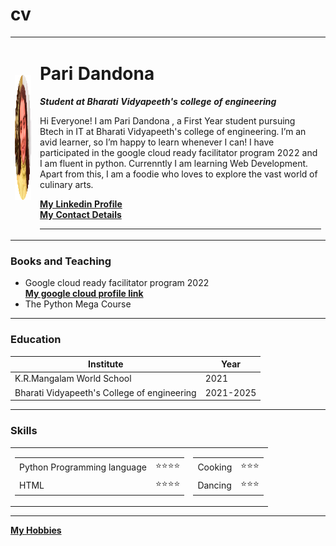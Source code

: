 # cv
<!DOCTYPE html>
<html lang="en" dir="ltr">

<head>
  <meta charset="utf-8">
  <title>Pari's Personal site</title>
</head>

<body>
  <table cellspacing=20>
    <tr>
      <td> <img src="images\pic.png" alt="Pari Profile Picture" height="200"></td>
      <td>
        <h1>Pari Dandona</h1>
        <p>
          <strong><em>Student at Bharati Vidyapeeth's college of engineering</em></strong>
        </p>
        <p>Hi Everyone!
          I am Pari Dandona , a First Year student pursuing Btech in IT at Bharati Vidyapeeth's college of engineering.
          I’m an avid learner, so I’m happy to learn whenever I can!
          I have participated in the google cloud ready facilitator program 2022 and I am fluent in python.
          Currenntly I am learning Web Development.
          Apart from this, I am a foodie who loves to explore the vast world of culinary arts.
        </p>
        <strong><a href="https://www.linkedin.com/in/pari-dandona-251737229/">My Linkedin Profile</a></strong>
        <br>
        <strong><a href="contact.html">My Contact Details </a></strong>
        <hr>
      </td>
    </tr>
  </table>
  <h3><strong>Books and Teaching</strong></h3>
  <ul>
    <li>
      Google cloud ready facilitator program 2022
      <br>
      <strong><a href="https://www.cloudskillsboost.google/public_profiles/99a40e53-c327-42b0-9450-5c108206cc5b">My google cloud profile link</a></strong>
    </li>
    <li>
      The Python Mega Course
    </li>
  </ul>
  <hr>
  <h3>Education</h3>
  <table cellspacing=10>
    <thead>
      <tr>
        <th>Institute</th>
        <th>Year</th>
      </tr>
    </thead>
    <tbody>
      <tr>
        <td>K.R.Mangalam World School</td>
        <td>2021</td>
      </tr>
      <tr>
        <td>Bharati Vidyapeeth's College of engineering</td>
        <td>2021-2025</td>
      </tr>
    </tbody>
  </table>
  <hr>
  <strong>
    <h3>Skills</h3>
  </strong>
  <table>
    <tr>
      <td>
        <table cellspacing=10>
          <tr>
            <td>Python Programming language</td>
            <td>⭐⭐⭐⭐</td>
          </tr>
          <tr>
            <td>HTML</td>
            <td>⭐⭐⭐⭐</td>
          </tr>
        </table>
      </td>
      <td>
        <table cellspacing=10>
          <tr>
            <td>Cooking</td>
            <td>⭐⭐⭐</td>
          </tr>
          <tr>
            <td>Dancing</td>
            <td>⭐⭐⭐</td>
          </tr>
        </table>
      </td>
    </tr>
  </table>
  <hr>
  <strong><a href="hobbies.html">My Hobbies</a></strong>

</body>

</html>
